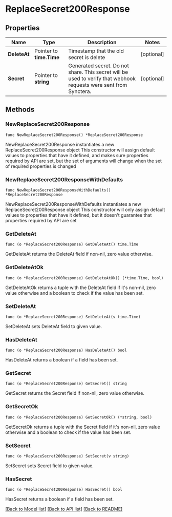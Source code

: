 # ReplaceSecret200Response

## Properties

Name | Type | Description | Notes
------------ | ------------- | ------------- | -------------
**DeleteAt** | Pointer to **time.Time** | Timestamp that the old secret is delete | [optional] 
**Secret** | Pointer to **string** | Generated secret. Do not share. This secret will be used to verify that webhook requests were sent from Synctera. | [optional] 

## Methods

### NewReplaceSecret200Response

`func NewReplaceSecret200Response() *ReplaceSecret200Response`

NewReplaceSecret200Response instantiates a new ReplaceSecret200Response object
This constructor will assign default values to properties that have it defined,
and makes sure properties required by API are set, but the set of arguments
will change when the set of required properties is changed

### NewReplaceSecret200ResponseWithDefaults

`func NewReplaceSecret200ResponseWithDefaults() *ReplaceSecret200Response`

NewReplaceSecret200ResponseWithDefaults instantiates a new ReplaceSecret200Response object
This constructor will only assign default values to properties that have it defined,
but it doesn't guarantee that properties required by API are set

### GetDeleteAt

`func (o *ReplaceSecret200Response) GetDeleteAt() time.Time`

GetDeleteAt returns the DeleteAt field if non-nil, zero value otherwise.

### GetDeleteAtOk

`func (o *ReplaceSecret200Response) GetDeleteAtOk() (*time.Time, bool)`

GetDeleteAtOk returns a tuple with the DeleteAt field if it's non-nil, zero value otherwise
and a boolean to check if the value has been set.

### SetDeleteAt

`func (o *ReplaceSecret200Response) SetDeleteAt(v time.Time)`

SetDeleteAt sets DeleteAt field to given value.

### HasDeleteAt

`func (o *ReplaceSecret200Response) HasDeleteAt() bool`

HasDeleteAt returns a boolean if a field has been set.

### GetSecret

`func (o *ReplaceSecret200Response) GetSecret() string`

GetSecret returns the Secret field if non-nil, zero value otherwise.

### GetSecretOk

`func (o *ReplaceSecret200Response) GetSecretOk() (*string, bool)`

GetSecretOk returns a tuple with the Secret field if it's non-nil, zero value otherwise
and a boolean to check if the value has been set.

### SetSecret

`func (o *ReplaceSecret200Response) SetSecret(v string)`

SetSecret sets Secret field to given value.

### HasSecret

`func (o *ReplaceSecret200Response) HasSecret() bool`

HasSecret returns a boolean if a field has been set.


[[Back to Model list]](../README.md#documentation-for-models) [[Back to API list]](../README.md#documentation-for-api-endpoints) [[Back to README]](../README.md)


